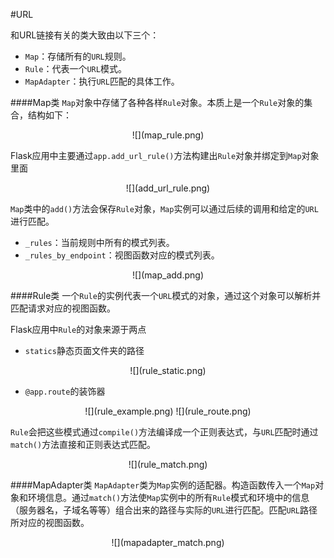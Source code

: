 #URL

和URL链接有关的类大致由以下三个：
  * `Map`：存储所有的`URL`规则。
  * `Rule`：代表一个`URL`模式。
  * `MapAdapter`：执行`URL`匹配的具体工作。


####Map类
`Map`对象中存储了各种各样`Rule`对象。本质上是一个`Rule`对象的集合，结构如下：
<div align=center>
![](map_rule.png)
</div>

Flask应用中主要通过`app.add_url_rule()`方法构建出`Rule`对象并绑定到`Map`对象里面

<div align=center>
![](add_url_rule.png)
</div>

`Map`类中的`add()`方法会保存`Rule`对象，`Map`实例可以通过后续的调用和给定的`URL`进行匹配。
  * `_rules`：当前规则中所有的模式列表。
  * `_rules_by_endpoint`：视图函数对应的模式列表。

<div align=center>
![](map_add.png)
</div>


####Rule类
一个`Rule`的实例代表一个`URL`模式的对象，通过这个对象可以解析并匹配请求对应的视图函数。


Flask应用中`Rule`的对象来源于两点
  * `statics`静态页面文件夹的路径
<div align=center>
![](rule_static.png)
</div>

  * `@app.route`的装饰器
<div align=center>
![](rule_example.png)
![](rule_route.png)
</div>

`Rule`会把这些模式通过`compile()`方法编译成一个正则表达式，与`URL`匹配时通过`match()`方法直接和正则表达式匹配。

<div align=center>
![](rule_match.png)
</div>


####MapAdapter类
`MapAdapter`类为`Map`实例的适配器。构造函数传入一个`Map`对象和环境信息。通过`match()`方法使`Map`实例中的所有`Rule`模式和环境中的信息（服务器名，子域名等等）组合出来的路径与实际的`URL`进行匹配。匹配`URL`路径所对应的视图函数。

<div align=center>
![](mapadapter_match.png)
</div>